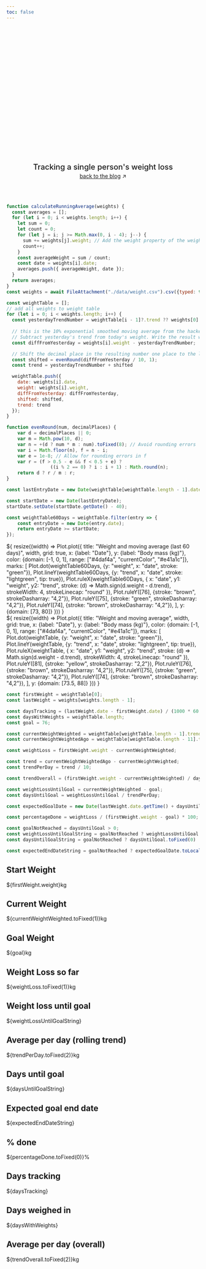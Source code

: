```yaml
---
toc: false
---
```


<style>

.hero {
  display: flex;
  flex-direction: column;
  align-items: center;
  font-family: var(--sans-serif);
  margin: 2rem 0 4rem;
  text-wrap: balance;
  text-align: center;
}

.hero h1 {
  margin: 2rem 0;
  max-width: none;
  font-size: 14vw;
  font-weight: 900;
  line-height: 1;
  background: linear-gradient(30deg, var(--theme-foreground-focus), currentColor);
  -webkit-background-clip: text;
  -webkit-text-fill-color: transparent;
  background-clip: text;
}

.hero h2 {
  margin: 0;
  max-width: 34em;
  font-size: 20px;
  font-style: initial;
  font-weight: 500;
  line-height: 1.5;
  color: var(--theme-foreground-muted);
}

@media (min-width: 640px) {
  .hero h1 {
    font-size: 90px;
  }
}

</style>

<div class="hero">
  <h1>Goodbye, excess weight</h1>
  <h2>Tracking a single person's weight loss</h2>
  <a href="https://brown.bg" target="_blank">back to the blog<span style="display: inline-block; margin-left: 0.25rem;">↗︎</span></a>
</div>

```js
function calculateRunningAverage(weights) {
  const averages = [];
  for (let i = 0; i < weights.length; i++) {
    let sum = 0;
    let count = 0;
    for (let j = i; j >= Math.max(0, i - 4); j--) {
      sum += weights[j].weight; // Add the weight property of the weight object
      count++;
    }
    const averageWeight = sum / count;
    const date = weights[i].date;
    averages.push({ averageWeight, date });
  }
  return averages;
}
const weights = await FileAttachment("./data/weight.csv").csv({typed: true});

const weightTable = [];
// add all weights to weight table
for (let i = 0; i < weights.length; i++) {
  const yesterdayTrendNumber = weightTable[i - 1]?.trend ?? weights[0].weight;
  
  // this is the 10% exponential smoothed moving average from the hacker's diet
  // Subtract yesterday's trend from today's weight. Write the result with a minus sign if it's negative.
  const diffFromYesterday = weights[i].weight - yesterdayTrendNumber;

  // Shift the decimal place in the resulting number one place to the left. Round the number to one decimal place by dropping the second decimal and increasing the first decimal by one if the second decimal place is 5 or greater.
  const shifted = evenRound(diffFromYesterday / 10, 1);
  const trend = yesterdayTrendNumber + shifted

  weightTable.push({
    date: weights[i].date,
    weight: weights[i].weight,
    diffFromYesterday: diffFromYesterday,
    shifted: shifted,
    trend: trend
  });
}

function evenRound(num, decimalPlaces) {
    var d = decimalPlaces || 0;
    var m = Math.pow(10, d);
    var n = +(d ? num * m : num).toFixed(8); // Avoid rounding errors
    var i = Math.floor(n), f = n - i;
    var e = 1e-8; // Allow for rounding errors in f
    var r = (f > 0.5 - e && f < 0.5 + e) ?
                ((i % 2 == 0) ? i : i + 1) : Math.round(n);
    return d ? r / m : r;
}

const lastEntryDate = new Date(weightTable[weightTable.length - 1].date);

const startDate = new Date(lastEntryDate);
startDate.setDate(startDate.getDate() - 40);

const weightTable60Days = weightTable.filter(entry => {
    const entryDate = new Date(entry.date);
    return entryDate >= startDate;
});
```

<div class="grid grid-cols-1" style="grid-auto-rows: 504px;">
  <div class="card">${
    resize((width) => Plot.plot({
      title: "Weight and moving average (last 60 days)",
      width,
      grid: true,
      x: {label: "Date"},
      y: {label: "Body mass (kg)"},
      color: {domain: [-1, 0, 1], range: ["#4daf4a", "currentColor", "#e41a1c"]},
      marks: [
        Plot.dot(weightTable60Days, {y: "weight", x: "date", stroke: "green"}),
        Plot.lineY(weightTable60Days, {y: "trend", x: "date", stroke: "lightgreen", tip: true}),
        Plot.ruleX(weightTable60Days, {
          x: "date",
          y1: "weight",
          y2: "trend",
          stroke: (d) => Math.sign(d.weight - d.trend),
          strokeWidth: 4,
          strokeLinecap: "round"
        }),
        Plot.ruleY([76], {stroke: "brown", strokeDasharray: "4,2"}),
        Plot.ruleY([75], {stroke: "green", strokeDasharray: "4,2"}),
        Plot.ruleY([74], {stroke: "brown", strokeDasharray: "4,2"}),
      ],
      y: {domain: [73, 80]}
    }))
  }</div>
</div>

<div class="grid grid-cols-1" style="grid-auto-rows: 504px;">
  <div class="card">${
    resize((width) => Plot.plot({
      title: "Weight and moving average",
      width,
      grid: true,
      x: {label: "Date"},
      y: {label: "Body mass (kg)"},
      color: {domain: [-1, 0, 1], range: ["#4daf4a", "currentColor", "#e41a1c"]},
      marks: [
        Plot.dot(weightTable, {y: "weight", x: "date", stroke: "green"}),
        Plot.lineY(weightTable, {y: "trend", x: "date", stroke: "lightgreen", tip: true}),
        Plot.ruleX(weightTable, {
          x: "date",
          y1: "weight",
          y2: "trend",
          stroke: (d) => Math.sign(d.weight - d.trend),
          strokeWidth: 4,
          strokeLinecap: "round"
        }),
        Plot.ruleY([81], {stroke: "yellow", strokeDasharray: "2,2"}),
        Plot.ruleY([76], {stroke: "brown", strokeDasharray: "4,2"}),
        Plot.ruleY([75], {stroke: "green", strokeDasharray: "4,2"}),
        Plot.ruleY([74], {stroke: "brown", strokeDasharray: "4,2"}),
      ],
      y: {domain: [73.5, 88]}
    }))
  }</div>
</div>

```js
const firstWeight = weightTable[0];
const lastWeight = weights[weights.length - 1];

const daysTracking = (lastWeight.date - firstWeight.date) / (1000 * 60 * 60 * 24);
const daysWithWeights = weightTable.length;
const goal = 76;

const currentWeightWeighted = weightTable[weightTable.length - 1].trend;
const currentWeightWeightedAgo = weightTable[weightTable.length - 11].trend

const weightLoss = firstWeight.weight - currentWeightWeighted;

const trend = currentWeightWeightedAgo - currentWeightWeighted;
const trendPerDay = trend / 10;

const trendOverall = (firstWeight.weight - currentWeightWeighted) / daysTracking;

const weightLossUntilGoal = currentWeightWeighted - goal;
const daysUntilGoal = weightLossUntilGoal / trendPerDay;

const expectedGoalDate = new Date(lastWeight.date.getTime() + daysUntilGoal * 24 * 60 * 60 * 1000);

const percentageDone = weightLoss / (firstWeight.weight - goal) * 100;

const goalNotReached = daysUntilGoal > 0;
const weightLossUntilGoalString = goalNotReached ? weightLossUntilGoal.toFixed(1) + "kg" : "🎉";
const daysUntilGoalString = goalNotReached ? daysUntilGoal.toFixed(0) : "🎉";

const expectedEndDateString = goalNotReached ? expectedGoalDate.toLocaleDateString('en-CH') : "🎉";
```
<div class="grid grid-cols-4">
  <div class="card">
    <h2>Start Weight</span></h2>
    <span class="big">${firstWeight.weight}kg</span>
  </div>
  <div class="card">
    <h2>Current Weight</span></h2>
    <span class="big">${currentWeightWeighted.toFixed(1)}kg</span>
  </div>
  <div class="card">
    <h2>Goal Weight</span></h2>
    <span class="big">${goal}kg</span>
  </div>
  <div class="card">
    <h2>Weight Loss so far</h2>
    <span class="big">${weightLoss.toFixed(1)}kg</span>
  </div>
  <div class="card">
    <h2>Weight loss until goal</h2>
    <span class="big">${weightLossUntilGoalString}</span>
  </div>
  <div class="card">
    <h2>Average per day (rolling trend)</h2>
    <span class="big">${trendPerDay.toFixed(2)}kg</span>
  </div>
  <div class="card">
    <h2>Days until goal</h2>
    <span class="big">${daysUntilGoalString}</span>
  </div>
  <div class="card">
    <h2>Expected goal end date</h2>
    <span class="big">${expectedEndDateString}</span>
  </div>
  <div class="card">
    <h2>% done</h2>
    <span class="big">${percentageDone.toFixed(0)}%</span>
  </div>
  <div class="card">
    <h2>Days tracking</h2>
    <span class="big">${daysTracking}</span>
  </div>
  <div class="card">
    <h2>Days weighed in</h2>
    <span class="big">${daysWithWeights}</span>
  </div>
  <div class="card">
    <h2>Average per day (overall)</h2>
    <span class="big">${trendOverall.toFixed(2)}kg</span>
  </div>
</div>